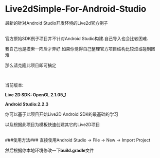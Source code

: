 # Live2dSimple-For-Android-Studio
最新的针对Android Studio开发环境的Live2d官方例子

<br>
官方原始SDK例子项目并不针对Android Studio构建.自己导入也会比较困难.

我自己也是摸索一阵后才弄好.如果你觉得自己整理官方项目结构比较烦或碰到困难

那么请克隆此项目即可搞定

<br>

当前版本:

**Live 2D SDK: OpenGL 2.1.05_1**

**Android Studio:2.2.3**

你可以基于此项目开始Live2D Android SDK的最基础的学习

以及根据此项目为模板快速创建其它的Live2D项目

<br>
###使用方法###
直接使用Android Studio -> File -> New -> Import Project

然后根据你本地环境修改一下**build.gradle**文件

